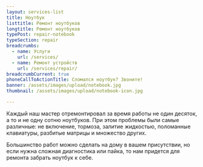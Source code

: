 ```yaml
---
layout: services-list
title: Ноутбук
listtitle: Ремонт ноутбуков
longtitle: Ремонт ноутбуков
typePost: repair-notebook
typeSection: repair
breadcrumbs:
  - name: Услуги
    url: /services/
  - name: Ремонт устройств
    url: /services/repair/
breadcrumbCurrent: true
phoneCallToActionTitle: Сломался ноутбук? Звоните!
banner: /assets/images/upload/notebook.jpg
thumbnail: /assets/images/upload/notebook-icon.jpg

---
```

Каждый наш мастер отремонтировал за время работы не один десяток, а то и не одну сотню ноутбуков. При этом проблемы были самые различные: не включение, тормоза, залитие жидкостью, поломанные клавиатуры, разбитые матрицы и множество других.

Большинство работ можно сделать на дому в вашем присутствии, но если нужна сложная диагностика или пайка, то нам придется для ремонта забрать ноутбук к себе.